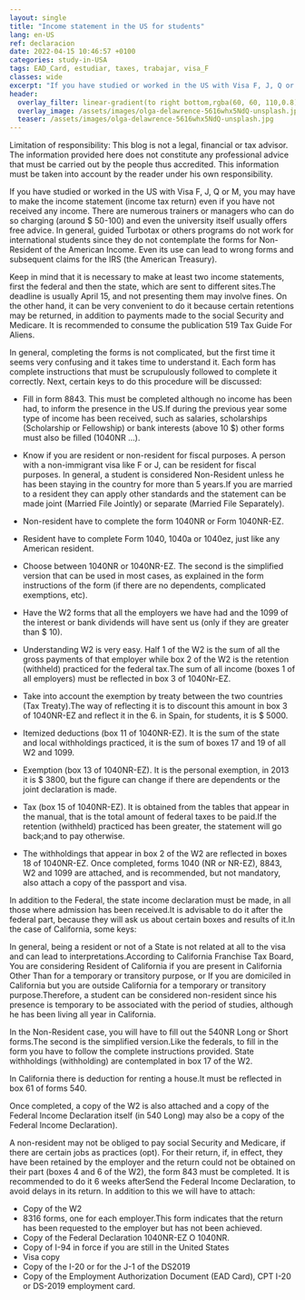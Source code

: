 ```yaml
---
layout: single
title: "Income statement in the US for students"
lang: en-US
ref: declaracion
date: 2022-04-15 10:46:57 +0100
categories: study-in-USA
tags: EAD_Card, estudiar, taxes, trabajar, visa_F
classes: wide
excerpt: "If you have studied or worked in the US with Visa F, J, Q or M, you may have to make the income statement."
header:
  overlay_filter: linear-gradient(to right bottom,rgba(60, 60, 110,0.8), rgba(178, 34, 52, 0.5))
  overlay_image: /assets/images/olga-delawrence-5616whx5NdQ-unsplash.jpg
  teaser: /assets/images/olga-delawrence-5616whx5NdQ-unsplash.jpg
---
```


Limitation of responsibility: This blog is not a legal, financial or tax advisor. The information provided here does not constitute any professional advice that must be carried out by the people thus accredited. This information must be taken into account by the reader under his own responsibility.

If you have studied or worked in the US with Visa F, J, Q or M, you may have to make the income statement (income tax return) even if you have not received any income. There are numerous trainers or managers who can do so charging (around $ 50-100) and even the university itself usually offers free advice. In general, guided Turbotax or others programs do not work for international students since they do not contemplate the forms for Non-Resident of the American Income. Even its use can lead to wrong forms and subsequent claims for the IRS (the American Treasury).

Keep in mind that it is necessary to make at least two income statements, first the federal and then the state, which are sent to different sites.The deadline is usually April 15, and not presenting them may involve fines. On the other hand, it can be very convenient to do it because certain retentions may be returned, in addition to payments made to the social Security and Medicare. It is recommended to consume the publication 519 Tax Guide For Aliens.

In general, completing the forms is not complicated, but the first time it seems very confusing and it takes time to understand it. Each form has complete instructions that must be scrupulously followed to complete it correctly. Next, certain keys to do this procedure will be discussed:

- Fill in form 8843. This must be completed although no income has been had, to inform the presence in the US.If during the previous year some type of income has been received, such as salaries, scholarships (Scholarship or Fellowship) or bank interests (above 10 $) other forms must also be filled (1040NR ...).

- Know if you are resident or non-resident for fiscal purposes. A person with a non-immigrant visa like F or J, can be resident for fiscal purposes. In general, a student is considered Non-Resident unless he has been staying in the country for more than 5 years.If you are married to a resident they can apply other standards and the statement can be made joint (Married File Jointly) or separate (Married File Separately).

- Non-resident have to complete the form 1040NR or Form 1040NR-EZ.

- Resident have to complete Form 1040, 1040a or 1040ez, just like any American resident.

- Choose between 1040NR or 1040NR-EZ. The second is the simplified version that can be used in most cases, as explained in the form instructions of the form (if there are no dependents, complicated exemptions, etc).

- Have the W2 forms that all the employers we have had and the 1099 of the interest or bank dividends will have sent us (only if they are greater than $ 10).

- Understanding W2 is very easy. Half 1 of the W2 is the sum of all the gross payments of that employer while box 2 of the W2 is the retention (withheld) practiced for the federal tax.The sum of all income (boxes 1 of all employers) must be reflected in box 3 of 1040Nr-EZ.

- Take into account the exemption by treaty between the two countries (Tax Treaty).The way of reflecting it is to discount this amount in box 3 of 1040NR-EZ and reflect it in the 6. in Spain, for students, it is $ 5000.

- Itemized deductions (box 11 of 1040NR-EZ). It is the sum of the state and local withholdings practiced, it is the sum of boxes 17 and 19 of all W2 and 1099.

- Exemption (box 13 of 1040NR-EZ). It is the personal exemption, in 2013 it is $ 3800, but the figure can change if there are dependents or the joint declaration is made.

- Tax (box 15 of 1040NR-EZ). It is obtained from the tables that appear in the manual, that is the total amount of federal taxes to be paid.If the retention (withheld) practiced has been greater, the statement will go back;and to pay otherwise.

- The withholdings that appear in box 2 of the W2 are reflected in boxes 18 of 1040NR-EZ. Once completed, forms 1040 (NR or NR-EZ), 8843, W2 and 1099 are attached, and is recommended, but not mandatory, also attach a copy of the passport and visa.

In addition to the Federal, the state income declaration must be made, in all those where admission has been received.It is advisable to do it after the federal part, because they will ask us about certain boxes and results of it.In the case of California, some keys:

In general, being a resident or not of a State is not related at all to the visa and can lead to interpretations.According to California Franchise Tax Board, You are considering Resident of California if you are present in California Other Than for a temporary or transitory purpose, or If you are domiciled in California but you are outside California for a temporary or transitory purpose.Therefore, a student can be considered non-resident since his presence is temporary to be associated with the period of studies, although he has been living all year in California.

In the Non-Resident case, you will have to fill out the 540NR Long or Short forms.The second is the simplified version.Like the federals, to fill in the form you have to follow the complete instructions provided.
State withholdings (withholding) are contemplated in box 17 of the W2.

In California there is deduction for renting a house.It must be reflected in box 61 of forms 540.

Once completed, a copy of the W2 is also attached and a copy of the Federal Income Declaration itself (in 540 Long) may also be a copy of the Federal Income Declaration).

A non-resident may not be obliged to pay social Security and Medicare, if there are certain jobs as practices (opt). For their return, if, in effect, they have been retained by the employer and the return could not be obtained on their part (boxes 4 and 6 of the W2), the form 843 must be completed. It is recommended to do it 6 weeks afterSend the Federal Income Declaration, to avoid delays in its return. In addition to this we will have to attach:

- Copy of the W2
- 8316 forms, one for each employer.This form indicates that the return has been requested to the employer but has not been achieved.
- Copy of the Federal Declaration 1040NR-EZ O 1040NR.
- Copy of I-94 in force if you are still in the United States
- Visa copy
- Copy of the I-20 or for the J-1 of the DS2019
- Copy of the Employment Authorization Document (EAD Card), CPT I-20 or DS-2019 employment card.
